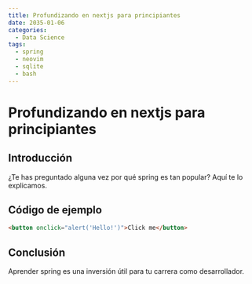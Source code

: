 ```yaml
---
title: Profundizando en nextjs para principiantes
date: 2035-01-06
categories:
  - Data Science
tags:
  - spring
  - neovim
  - sqlite
  - bash
---
```


# Profundizando en nextjs para principiantes

## Introducción

¿Te has preguntado alguna vez por qué spring es tan popular? Aquí te lo explicamos.

## Código de ejemplo

```html
<button onclick="alert('Hello!')">Click me</button>
```

## Conclusión

Aprender spring es una inversión útil para tu carrera como desarrollador.